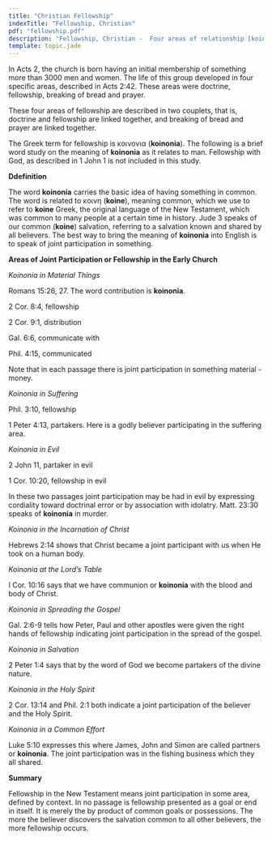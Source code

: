 ```yaml
---
title: "Christian Fellowship"
indexTitle: "Fellowship, Christian"
pdf: "fellowship.pdf"
description: "Fellowship, Christian -  Four areas of relationship [koinonia] for believers in a local church: doctrine, fellowship, breaking of bread, prayer."
template: topic.jade
---
```


In Acts 2, the church is born having an initial membership of something more than 3000 men and women. The life of this group developed in four specific areas, described in Acts 2:42. These areas were doctrine, fellowship, breaking of bread and prayer.

These four areas of fellowship are described in two couplets, that is, doctrine and fellowship are linked together, and breaking of bread and prayer are linked together.

The Greek term for fellowship is κοινονια (**koinonia**). The following is a brief word study on the meaning of **koinonia** as it relates to man. Fellowship with God, as described in 1 John 1 is not included in
this study.

**Ddefinition**

The word **koinonia** carries the basic idea of having something in common. The word is related to κοινη (**koine**), meaning common, which we use to refer to **koine** Greek, the original language of the New Testament, which was common to many people at a certain time in history. Jude 3 speaks of our common (**koine**) salvation, referring to a salvation known and shared by all believers. The best way to bring the meaning of **koinonia** into English is to speak of joint participation
in something.

**Areas of Joint Participation or Fellowship in the Early Church**

*_Koinonia in Material Things_*

Romans 15:26, 27. The word contribution is **koinonia**.

2 Cor. 8:4, fellowship

2 Cor. 9:1, distribution

Gal. 6:6, communicate with

Phil. 4:15, communicated

Note that in each passage there is joint participation in something material - money.

*_Koinonia in Suffering_*

Phil. 3:10, fellowship

1 Peter 4:13, partakers. Here is a godly believer participating in the suffering area.

*_Koinonia in Evil_*

2 John 11, partaker in evil

1 Cor. 10:20, fellowship in evil

In these two passages joint participation may be had in evil by expressing cordiality toward doctrinal error or by association with idolatry. Matt. 23:30 speaks of **koinonia** in murder.

*_Koinonia in the Incarnation of Christ_*

Hebrews 2:14 shows that Christ became a joint participant with us when He took on a human body.

*_Koinonia at the Lord’s Table_*

I Cor. 10:16 says that we have communion or **koinonia** with the blood and body of Christ.

*_Koinonia in Spreading the Gospel_*

Gal. 2:6-9 tells how Peter, Paul and other apostles were given the right hands of fellowship indicating joint participation in the spread of the gospel.

*_Koinonia in Salvation_*

2 Peter 1:4 says that by the word of God we become partakers of the divine nature.

*_Koinonia in the Holy Spirit_*

2 Cor. 13:14 and Phil. 2:1 both indicate a joint participation of the believer and the Holy Spirit.

*_Koinonia in a Common Effort_*

Luke 5:10 expresses this where James, John and Simon are called partners or **koinonia**. The joint participation was in the fishing business which they all shared.

**Summary**

Fellowship in the New Testament means joint participation in some area, defined by context. In no passage is fellowship presented as a goal or end in itself. It is merely the by product of common goals or possessions. The more the believer discovers the salvation common to all other believers, the more fellowship occurs.

